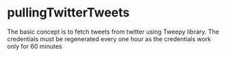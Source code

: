 # pullingTwitterTweets

The basic concept is to fetch tweets from twitter using Tweepy library. 
The credentials must be regenerated every one hour as the credentials work only for 60 minutes
